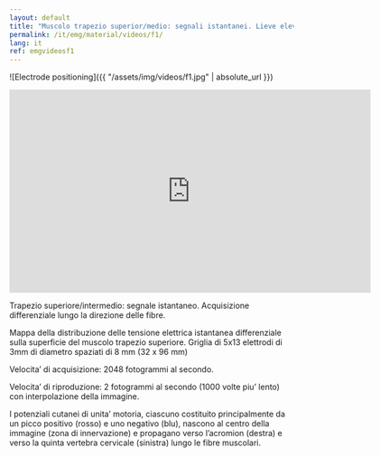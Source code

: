 ```yaml
---
layout: default
title: "Muscolo trapezio superior/medio: segnali istantanei. Lieve elevazione della spalla."
permalink: /it/emg/material/videos/f1/
lang: it
ref: emgvideosf1
---
```


![Electrode positioning]({{ "/assets/img/videos/f1.jpg" | absolute_url }})

<iframe width="640" height="360" src="https://www.youtube-nocookie.com/embed/jqrEzb3AFVA?si=o9W5SvKd3uZgBMpQ" title="YouTube video player" frameborder="0" allow="accelerometer; autoplay; clipboard-write; encrypted-media; gyroscope; picture-in-picture; web-share" allowfullscreen></iframe>

Trapezio superiore/intermedio: segnale istantaneo. Acquisizione differenziale lungo la direzione delle fibre.

Mappa della distribuzione delle tensione elettrica istantanea differenziale sulla superficie del muscolo trapezio superiore. Griglia di 5x13 elettrodi di 3mm di diametro spaziati di 8 mm (32 x 96 mm)

Velocita’ di acquisizione: 2048 fotogrammi al secondo.

Velocita’ di riproduzione: 2 fotogrammi al secondo (1000 volte piu’ lento) con interpolazione della immagine.

I potenziali cutanei di unita’ motoria, ciascuno costituito principalmente da un picco positivo (rosso) e uno negativo (blu), nascono al centro della immagine (zona di innervazione) e propagano verso l’acromion (destra) e verso la quinta vertebra cervicale (sinistra) lungo le fibre muscolari.
